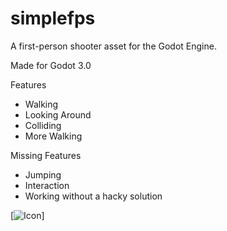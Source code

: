 # simplefps
A first-person shooter asset for the Godot Engine.

Made for Godot 3.0

Features
- Walking
- Looking Around
- Colliding
- More Walking

Missing Features
- Jumping
- Interaction
- Working without a hacky solution

[![Icon](simplefps-icon.png)]
